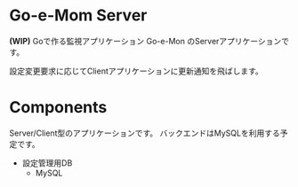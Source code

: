 # Go-e-Mom Server

**(WIP)**
Goで作る監視アプリケーション Go-e-Mon のServerアプリケーションです。

設定変更要求に応じてClientアプリケーションに更新通知を飛ばします。

# Components

Server/Client型のアプリケーションです。
バックエンドはMySQLを利用する予定です。

* 設定管理用DB
  * MySQL

